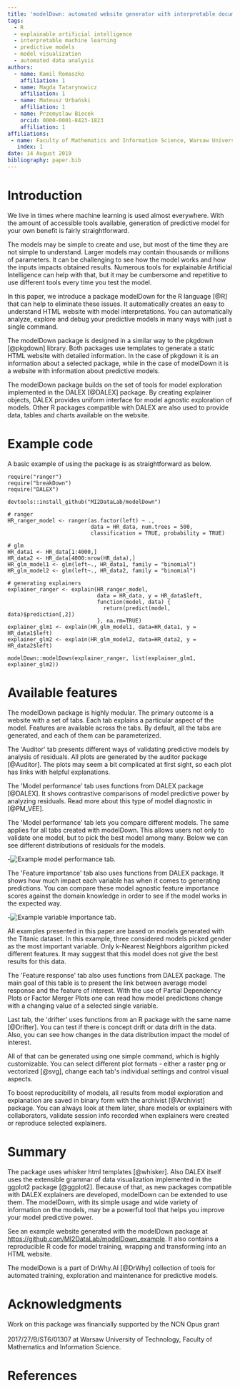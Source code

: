 ```yaml
---
title: 'modelDown: automated website generator with interpretable documentation for predictive machine learning models'
tags:
  - R
  - explainable artificial intelligence
  - interpretable machine learning
  - predictive models
  - model visualization
  - automated data analysis
authors:
  - name: Kamil Romaszko
    affiliation: 1
  - name: Magda Tatarynowicz
    affiliation: 1
  - name: Mateusz Urbański
    affiliation: 1
  - name: Przemyslaw Biecek
    orcid: 0000-0001-8423-1823
    affiliation: 1
affiliations:
 - name: Faculty of Mathematics and Information Science, Warsaw University of Technology
   index: 1
date: 14 August 2019
bibliography: paper.bib
---
```


# Introduction

We live in times where machine learning is used almost everywhere. With the amount of accessible tools available, generation of predictive model for your own benefit is fairly straightforward. 

The models may be simple to create and use, but most of the time they are not simple to understand. Larger models may contain thousands or millions of parameters. It can be challenging to see how the model works and how the inputs impacts obtained results. Numerous tools for explainable Artificial Intelligence can help with that, but it may be cumbersome and repetitive to use different tools every time you test the model. 

In this paper, we introduce a package modelDown for the R language [@R] that can help to eliminate these issues. It automatically creates an easy to understand HTML website with model interpretations. You can automatically analyze, explore and debug your predictive models in many ways with just a single command.

The modelDown package is designed in a similar way to the pkgdown [@pkgdown] library. Both packages use templates to generate a static HTML website with detailed information. In the case of pkgdown it is an information about a selected package, while in the case of modelDown it is a website with information about predictive models.

The modelDown package builds on the set of tools for model exploration implemented in the DALEX [@DALEX] package. By creating explainer objects, DALEX provides uniform interface for model agnostic exploration of models. Other R packages compatible with DALEX are also used to provide data, tables and charts available on the website.

# Example code

A basic example of using the package is as straightforward as below.

```
require("ranger")
require("breakDown")
require("DALEX")

devtools::install_github("MI2DataLab/modelDown")

# ranger
HR_ranger_model <- ranger(as.factor(left) ~ .,
                          data = HR_data, num.trees = 500,
                          classification = TRUE, probability = TRUE)

# glm
HR_data1 <- HR_data[1:4000,]
HR_data2 <- HR_data[4000:nrow(HR_data),]
HR_glm_model1 <- glm(left~., HR_data1, family = "binomial")
HR_glm_model2 <- glm(left~., HR_data2, family = "binomial")

# generating explainers
explainer_ranger <- explain(HR_ranger_model,
                            data = HR_data, y = HR_data$left,
                            function(model, data) {
                              return(predict(model, data)$prediction[,2])
                            }, na.rm=TRUE)
explainer_glm1 <- explain(HR_glm_model1, data=HR_data1, y = HR_data1$left)
explainer_glm2 <- explain(HR_glm_model2, data=HR_data2, y = HR_data2$left)

modelDown::modelDown(explainer_ranger, list(explainer_glm1, explainer_glm2))
```

# Available features

The modelDown package is highly modular. The primary outcome is a website with a set of tabs. Each tab explains a particular aspect of the model. Features are available across the tabs. By default, all the tabs are generated, and each of them can be parameterized. 

The 'Auditor' tab presents different ways of validating predictive models by analysis of residuals. All plots are generated by the auditor package [@Auditor]. The plots may seem a bit complicated at first sight, so each plot has links with helpful explanations. 

The 'Model performance' tab uses functions from DALEX package [@DALEX]. It shows contrastive comparisons of model predictive power by analyzing residuals. Read more about this type of model diagnostic in [@PM_VEE].

The 'Model performance' tab lets you compare different models. The same applies for all tabs created with modelDown. This allows users not only to validate one model, but to pick the best model among many. Below we can see different distributions of residuals for the models.

-![Example model performance tab.](paper_images/model_performance.png)

The 'Feature importance' tab also uses functions from DALEX package. It shows how much impact each variable has when it comes to generating predictions. You can compare these model agnostic feature importance scores against the domain knowledge in order to see if the model works in the expected way.

-![Example variable importance tab.](paper_images/variable_importance.png)

All examples presented in this paper are based on models generated with the Titanic dataset. In this example, three considered models picked gender as the most important variable. Only k-Nearest Neighbors algorithm picked different features. It may suggest that this model does not give the best results for this data.

The 'Feature response' tab also uses functions from DALEX package. The main goal of this table is to present the link between average model response and the feature of interest. With the use of Partial Dependency Plots or Factor Merger Plots one can read how model predictions change with a changing value of a selected single variable.

Last tab, the 'drifter' uses functions from an R package with the same name [@Drifter]. You can test if there is concept drift or data drift in the data. Also, you can see how changes in the data distribution impact the model of interest.

All of that can be generated using one simple command, which is highly customizable. You can select different plot formats - either a raster png or vectorized [@svg], change each tab's individual settings and control visual aspects.  

To boost reproducibility of models, all results from model exploration and explanation are saved in binary form with the archivist [@Archivist] package. You can always look at them later, share models or explainers with collaborators, validate session info recorded when explainers were created or reproduce selected explainers.

# Summary

The package uses whisker html templates [@whisker]. Also DALEX itself uses the extensible grammar of data visualization implemented in the ggplot2 package [@ggplot2]. Because of that, as new packages compatible with DALEX explainers are developed, modelDown can be extended to use them. The modelDown, with its simple usage and wide variety of information on the models, may be a powerful tool that helps you improve your model predictive power.

See an example website generated with the modelDown package at https://github.com/MI2DataLab/modelDown_example. It also contains a reproducible R code for model training, wrapping and transforming into an HTML website.

The modelDown is a part of DrWhy.AI [@DrWhy] collection of tools for automated training, exploration and maintenance for predictive models.

# Acknowledgments

Work on this package was financially supported by the NCN Opus grant<br/>  
2017/27/B/ST6/01307 at Warsaw University of Technology, Faculty of Mathematics and Information Science.

# References


